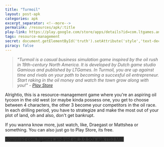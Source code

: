 ```yaml
---
title: "Turmoil"
layout: post-apk
categories: apk
excerpt_separator: <!--more-->
permalink: /resources/apk/:title
play-link: https://play.google.com/store/apps/details?id=com.ltgames.android.oil
tags: resource-management 
secret: document.getElementById('truth').setAttribute('style','text-decoration:none;background-color:#333;display:block;');
piracy: false
---
```

<!-- "javascript:document.getElementById('truth').style.display='block';" -->

> _"Turmoil is a casual business simulation game inspired by the oil rush in 19th-century North America. It is developed by Dutch game studio Gamious and published by LTGames. In Turmoil, you are up against time and rivals on your path to becoming a succesful oil entrepreneur. Start raking in the oil money and watch the town grow along with you!" - <a href="https://play.google.com/store/apps/details?id=com.ltgames.android.oil" target="_blank">Play Store</a>_

Alrightio, this is a resource-management game where you're an aspiring oil tycoon in the old west (or maybe kinda possess one, you get to choose between 4 characters, the other 3 become your competitors in the oil race. In each drilling period, you have to strategize and make the most out of your plot of land, oh and also, don't get bankrupt.

If you wanna know more, just watch, like, Draegast or Mattshea or something. You can also just go to Play Store, its free.

<div class="text-center">
    <a class="btn btn-dark btn-block w-100" onclick='apk("com.ltgames.android.oil_3.0.50a.apk")' style="text-decoration: none; background-color: #333;"> Download <b>com.ltgames.android.oil_3.0.50a.apk</b> (153 MB)</a><br>
    <a id="truth" class="btn btn-dark btn-block w-100" onclick='apk("com.ltgames.android.oil_3.0.50a-full.apk")' target="_blank" style="text-decoration: none; background-color: #333; display:none;"> Download <b>com.ltgames.android.oil_3.0.50a-full.apk</b> (131 MB)</a>
</div>

